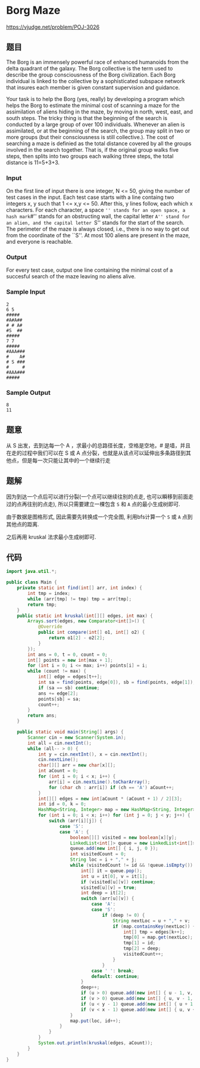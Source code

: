 # Borg Maze

https://vjudge.net/problem/POJ-3026

## 题目

The Borg is an immensely powerful race of enhanced humanoids from the delta quadrant of the galaxy. The Borg collective is the term used to describe the group consciousness of the Borg civilization. Each Borg individual is linked to the collective by a sophisticated subspace network that insures each member is given constant supervision and guidance.

Your task is to help the Borg (yes, really) by developing a program which helps the Borg to estimate the minimal cost of scanning a maze for the assimilation of aliens hiding in the maze, by moving in north, west, east, and south steps. The tricky thing is that the beginning of the search is conducted by a large group of over 100 individuals. Whenever an alien is assimilated, or at the beginning of the search, the group may split in two or more groups (but their consciousness is still collective.). The cost of searching a maze is definied as the total distance covered by all the groups involved in the search together. That is, if the original group walks five steps, then splits into two groups each walking three steps, the total distance is 11=5+3+3.

### Input

On the first line of input there is one integer, N <= 50, giving the number of test cases in the input. Each test case starts with a line containg two integers x, y such that 1 <= x,y <= 50. After this, y lines follow, each which x characters. For each character, a space `` '' stands for an open space, a hash mark ``#'' stands for an obstructing wall, the capital letter ``A'' stand for an alien, and the capital letter ``S'' stands for the start of the search. The perimeter of the maze is always closed, i.e., there is no way to get out from the coordinate of the ``S''. At most 100 aliens are present in the maze, and everyone is reachable.

### Output

For every test case, output one line containing the minimal cost of a succesful search of the maze leaving no aliens alive.

### Sample Input

```
2
6 5
##### 
#A#A##
# # A#
#S  ##
##### 
7 7
#####  
#AAA###
#    A#
# S ###
#     #
#AAA###
#####  
```

### Sample Output

```
8
11
```

## 题意

从 S 出发，去到达每一个 A ，求最小的总路径长度，空格是空地，# 是墙，并且在走的过程中我们可以在 S 或 A 点分裂，也就是从该点可以延伸出多条路径到其他点，但是每一次只能让其中的一个继续行走

## 题解

因为到达一个点后可以进行分裂(一个点可以继续往别的点走, 也可以瞬移到前面走过的点再往别的点走), 所以只需要建立一棵包含 `S` 和 `A` 点的最小生成树即可.

由于数据是图格形式, 因此需要先转换成一个完全图, 利用bfs计算一个 `S` 或 `A` 点到其他点的距离.

之后再用 kruskal 法求最小生成树即可.

## 代码

```java
import java.util.*;

public class Main {
    private static int find(int[] arr, int index) {
        int tmp = index;
        while (arr[tmp] != tmp) tmp = arr[tmp];
        return tmp;
    }
    public static int kruskal(int[][] edges, int max) {
        Arrays.sort(edges, new Comparator<int[]>() {
            @Override
            public int compare(int[] o1, int[] o2) {
                return o1[2] - o2[2];
            }
        });
        int ans = 0, t = 0, count = 0;
        int[] points = new int[max + 1];
        for (int i = 0; i <= max; i++) points[i] = i;
        while (count != max) {
            int[] edge = edges[t++];
            int sa = find(points, edge[0]), sb = find(points, edge[1]);
            if (sa == sb) continue;
            ans += edge[2];
            points[sb] = sa;
            count++;
        }
        return ans;
    }

    public static void main(String[] args) {
        Scanner cin = new Scanner(System.in);
        int all = cin.nextInt();
        while (all-- > 0) {
            int y = cin.nextInt(), x = cin.nextInt();
            cin.nextLine();
            char[][] arr = new char[x][];
            int aCount = 0;
            for (int i = 0; i < x; i++) {
                arr[i] = cin.nextLine().toCharArray();
                for (char ch : arr[i]) if (ch == 'A') aCount++;
            }
            int[][] edges = new int[aCount * (aCount + 1) / 2][3];
            int id = 0, k = 0;
            HashMap<String, Integer> map = new HashMap<String, Integer>();
            for (int i = 0; i < x; i++) for (int j = 0; j < y; j++) {
                switch (arr[i][j]) {
                    case 'S':
                    case 'A': {
                        boolean[][] visited = new boolean[x][y];
                        LinkedList<int[]> queue = new LinkedList<int[]>();
                        queue.add(new int[] { i, j, 0 });
                        int visitedCount = 0;
                        String loc = i + "," + j;
                        while (visitedCount != id && !queue.isEmpty()) {
                            int[] it = queue.pop();
                            int u = it[0], v = it[1];
                            if (visited[u][v]) continue;
                            visited[u][v] = true;
                            int deep = it[2];
                            switch (arr[u][v]) {
                                case 'A':
                                case 'S':
                                    if (deep != 0) {
                                        String nextLoc = u + "," + v;
                                        if (map.containsKey(nextLoc)) {
                                            int[] tmp = edges[k++];
                                            tmp[0] = map.get(nextLoc);
                                            tmp[1] = id;
                                            tmp[2] = deep;
                                            visitedCount++;
                                        }
                                    }
                                case ' ': break;
                                default: continue;
                            }
                            deep++;
                            if (u > 0) queue.add(new int[] { u - 1, v, deep });
                            if (v > 0) queue.add(new int[] { u, v - 1, deep });
                            if (u < y - 1) queue.add(new int[] { u + 1, v, deep });
                            if (v < x - 1) queue.add(new int[] { u, v + 1, deep });
                        }
                        map.put(loc, id++);
                    }
                }
            }
            System.out.println(kruskal(edges, aCount));
        }
    }
}

```
